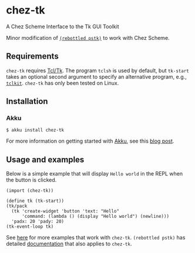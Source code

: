 # chez-tk

A Chez Scheme Interface to the Tk GUI Toolkit

Minor modification of [`(rebottled pstk)`](https://akkuscm.org/packages/(rebottled%20pstk)/) to work with Chez Scheme. 

## Requirements

`chez-tk` requires [Tcl/Tk](https://www.tcl.tk/software/tcltk/). The program `tclsh` is used by default, but `tk-start` takes an optional second argument to specify an alternative program, e.g., [`tclkit`](https://code.google.com/archive/p/tclkit/). `chez-tk` has only been tested on Linux.

## Installation

### Akku

```
$ akku install chez-tk
```

For more information on getting started with [Akku](https://akkuscm.org/), see this [blog post](https://www.travishinkelman.com/posts/getting-started-with-akku-package-manager-for-scheme/).

## Usage and examples

Below is a simple example that will display `Hello world` in the REPL when the button is clicked.

```
(import (chez-tk))

(define tk (tk-start))
(tk/pack
  (tk 'create-widget 'button 'text: "Hello"
      'command: (lambda () (display "Hello world") (newline)))
  'padx: 20 'pady: 20)
(tk-event-loop tk)
```

See [here](https://github.com/hinkelman/chez-tk/tree/main/examples) for more examples that work with `chez-tk`. `(rebottled pstk)` has detailed [documentation](http://snow-fort.org/s/peterlane.info/peter/rebottled/pstk/1.7.0/index.html) that also applies to `chez-tk`. 
